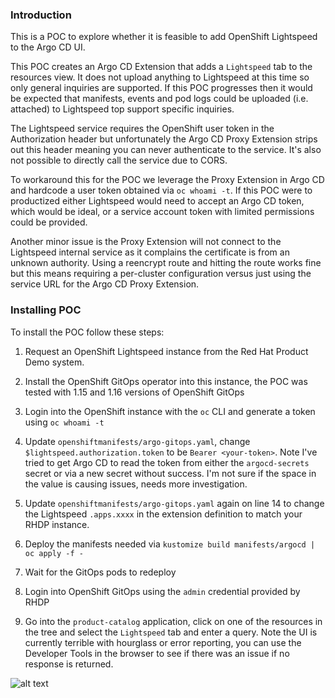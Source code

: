 ### Introduction

This is a POC to explore whether it is feasible to add OpenShift Lightspeed to the Argo CD UI.

This POC creates an Argo CD Extension that adds a `Lightspeed` tab to the resources view. It
does not upload anything to Lightspeed at this time so only general inquiries are
supported. If this POC progresses then it would be expected that manifests, events and
pod logs could be uploaded (i.e. attached) to Lightspeed top support specific
inquiries.

The Lightspeed service requires the OpenShift user token in the Authorization header but
unfortunately the Argo CD Proxy Extension strips out this header meaning you can never authenticate to the service. It's also not possible
to directly call the service due to CORS.

To workaround this for the POC we leverage the Proxy Extension in Argo CD and hardcode a user token obtained via `oc whoami -t`. If this
POC were to productized either Lightspeed would need to accept an Argo CD token, which would be ideal, or a
service account token with limited permissions could be provided.

Another minor issue is the Proxy Extension will not connect to the Lightspeed internal service as it complains the certificate is from
an unknown authority. Using a reencrypt route and hitting the route works fine but this means requiring a per-cluster configuration
versus just using the service URL for the Argo CD Proxy Extension.

### Installing POC

To install the POC follow these steps:

1. Request an OpenShift Lightspeed instance from the Red Hat Product Demo system.

2. Install the OpenShift GitOps operator into this instance, the POC was tested with 1.15 and 1.16 versions of OpenShift GitOps

3. Login into the OpenShift instance with the `oc` CLI and generate a token using `oc whoami -t`

4. Update `openshiftmanifests/argo-gitops.yaml`, change `$lightspeed.authorization.token` to be `Bearer <your-token>`. Note I've tried to get
Argo CD to read the token from either the `argocd-secrets` secret or via a new secret without success. I'm not sure if the space in the value
is causing issues, needs more investigation.

5. Update `openshiftmanifests/argo-gitops.yaml` again on line 14 to change the Lightspeed `.apps.xxxx` in the extension definition to match your RHDP instance.

6. Deploy the manifests needed via `kustomize build manifests/argocd | oc apply -f -`

7. Wait for the GitOps pods to redeploy

8. Login into OpenShift GitOps using the `admin` credential provided by RHDP

9. Go into the `product-catalog` application, click on one of the resources in the tree and select the `Lightspeed` tab and enter a query. Note the UI is currently terrible with hourglass or error reporting, you can use the Developer Tools in the browser to see if there was an issue if no response is returned.

![alt text](https://raw.githubusercontent.com/gnunn-gitops/argocd-lightspeed/main/docs/img/lightspeed.png)
